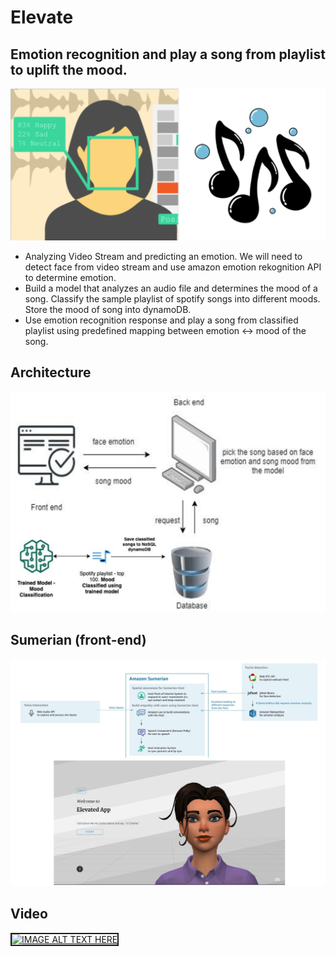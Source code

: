 # Elevate

## Emotion recognition and play a song from playlist to uplift the mood. 

 ![abstract](abstract.png)

* Analyzing Video Stream and predicting an emotion. We will need to detect face from video stream and use amazon emotion rekognition API to determine emotion.
* Build a model that analyzes an audio file and determines the mood of a song. Classify the sample playlist of spotify songs into different moods. Store the mood of song into dynamoDB.
* Use emotion recognition response and play a song from classified playlist using predefined mapping between emotion <-> mood of the song. 


## Architecture
 ![abstract](architecture.png)

## Sumerian (front-end)
 ![abstract](sumerian.png)


## Video
<a href="http://www.youtube.com/watch?feature=player_embedded&v=J-n7B4eXZw0" target="_blank"><img src="https://i9.ytimg.com/vi/J-n7B4eXZw0/mq2.jpg?sqp=CIiImv8F&rs=AOn4CLDmBbUuaNji_lTPGY0SQT0gnnDqhw" 
alt="IMAGE ALT TEXT HERE" width="320" height="180" border="2" /></a>
